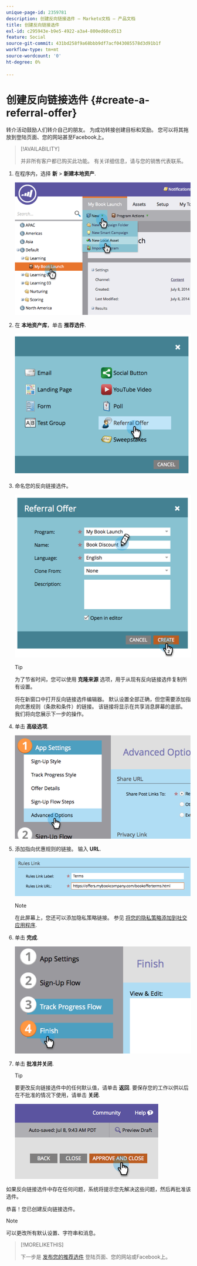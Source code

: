 ```yaml
---
unique-page-id: 2359781
description: 创建反向链接选件 — Marketo文档 — 产品文档
title: 创建反向链接选件
exl-id: c295943e-b9e5-4922-a3a4-800ed60cd513
feature: Social
source-git-commit: 431bd258f9a68bbb9df7acf043085578d3d91b1f
workflow-type: tm+mt
source-wordcount: '0'
ht-degree: 0%

---
```


# 创建反向链接选件 {#create-a-referral-offer}

转介活动鼓励人们转介自己的朋友。 为成功转接创建目标和奖励。 您可以将其拖放到登陆页面、您的网站甚至Facebook上。

>[!AVAILABILITY]
>
>并非所有客户都已购买此功能。 有关详细信息，请与您的销售代表联系。

1. 在程序内，选择 **新** > **新建本地资产**.

   ![](assets/image2014-9-19-11-3a3-3a23.png)

1. 在 **本地资产库**，单击 **推荐选件**.

   ![](assets/image2014-9-19-11-3a3-3a31.png)

1. 命名您的反向链接选件。

   ![](assets/image2014-9-19-11-3a3-3a40.png)

   >[!TIP]
   >
   >为了节省时间，您可以使用 **克隆来源** 选项，用于从现有反向链接选件复制所有设置。

   将在新窗口中打开反向链接选件编辑器。 默认设置全部正确，但您需要添加指向优惠规则（条款和条件）的链接。 该链接将显示在共享消息屏幕的底部。 我们将向您展示下一步的操作。

1. 单击 **高级选项**.

   ![](assets/image2014-9-19-11-3a3-3a49.png)

1. 添加指向优惠规则的链接。 输入 **URL**.

   ![](assets/image2014-9-19-11-3a3-3a57.png)

   >[!NOTE]
   >
   >在此屏幕上，您还可以添加隐私策略链接。 参见  [将您的隐私策略添加到社交应用程序](/help/marketo/product-docs/demand-generation/social/social-functions/add-your-privacy-policy-to-a-social-app.md).

1. 单击 **完成**.

   ![](assets/image2014-9-19-11-3a4-3a4.png)

1. 单击 **批准并关闭**.

   >[!TIP]
   >
   >要更改反向链接选件中的任何默认值，请单击 **返回**. 要保存您的工作以供以后在不批准的情况下使用，请单击 **关闭**.

   ![](assets/image2014-9-19-11-3a4-3a11.png)

如果反向链接选件中存在任何问题，系统将提示您先解决这些问题，然后再批准该选件。

恭喜！您已创建反向链接选件。

>[!NOTE]
>
>可以更改所有默认设置、字符串和消息。

>[!MORELIKETHIS]
>
>下一步是 [发布您的推荐选件](/help/marketo/product-docs/demand-generation/social/referral-offers/publish-a-referral-offer.md) 登陆页面、您的网站或Facebook上。
